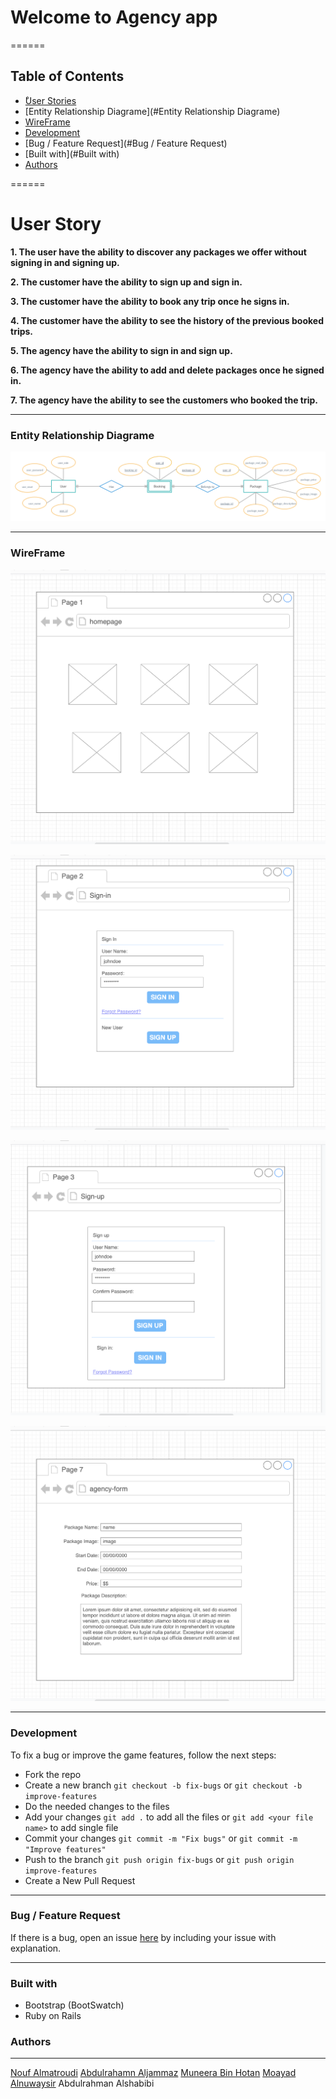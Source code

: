 # Welcome to Agency app

======

## Table of Contents
* [ْUser Stories](#user-stories)
* [Entity Relationship Diagrame](#Entity Relationship Diagrame)
* [WireFrame](#WireFrame)
* [Development](#Development)
* [Bug / Feature Request](#Bug / Feature Request)
* [Built with](#Built with)
* [Authors](#Authors)

======

# User Story

**1. The user have the ability to discover any packages we offer without signing in and signing up.**

**2. The customer have the ability to sign up and sign in.**

**3. The customer have the ability to book any trip once he signs in.**

**4. The customer have the ability to see the history of the previous booked trips.**

**5. The agency have the ability to sign in and sign up.**

**6. The agency have the ability to add and delete packages once he signed in.**

**7. The agency have the ability to see the customers who booked the trip.**

------
### Entity Relationship Diagrame

![alt text](./app/assets/images/erd.png )

------
### WireFrame

![alt text](./app/assets/images/fw1.png)

![alt text](./app/assets/images/fw2.png)

![alt text](./app/assets/images/fw3.png)

![alt text](./app/assets/images/fw4.png)

-------
### Development

To fix a bug or improve the game features, follow the next steps:

* Fork the repo
* Create a new branch `git checkout -b fix-bugs` or `git checkout -b improve-features`
* Do the needed changes to the files
* Add your changes `git add .` to add all the files or `git add <your file name>` to add single file
* Commit your changes `git commit -m "Fix bugs"` or `git commit -m "Improve features"`
* Push to the branch `git push origin fix-bugs` or `git push origin improve-features`
* Create a New Pull Request
------

### Bug / Feature Request
If there is a bug, open an issue <a href="https://github.com/Moayad93/agency_app/issues">here</a> by including your issue with explanation.

------

### Built with
* Bootstrap (BootSwatch)
* Ruby on Rails

<!-- To-do
------
The game currently has a multiplayer mode. So, AI would be added to be played against to make the game better -->

### Authors
------
<a href="https://github.com/Nouf1/">Nouf Almatroudi</a>
<a href="https://github.com/Abdulrhman-J/">Abdulrahamn Aljammaz</a>
<a href="https://github.com/Muneerabinhotan/">Muneera Bin Hotan</a>
<a href="https://github.com/Moayad93/">Moayad Alnuwaysir</a>
<a herf="https://github.com/shabams"> Abdulrahman Alshabibi </a>
